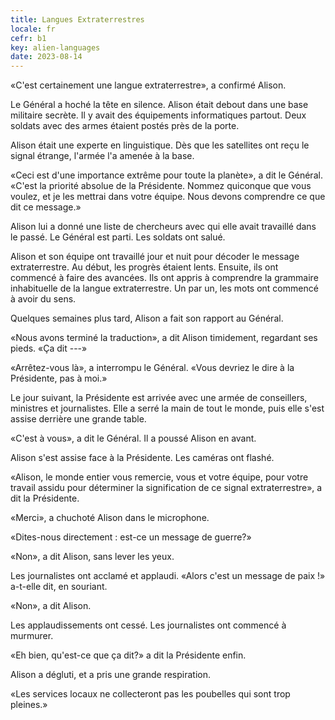 ```yaml
---
title: Langues Extraterrestres
locale: fr
cefr: b1
key: alien-languages
date: 2023-08-14
---
```


«C'est certainement une langue extraterrestre», a confirmé Alison.

Le Général a hoché la tête en silence. Alison était debout dans une base militaire secrète. Il y avait des équipements informatiques partout. Deux soldats avec des armes étaient postés près de la porte.

Alison était une experte en linguistique. Dès que les satellites ont reçu le signal étrange, l'armée l'a amenée à la base.

«Ceci est d'une importance extrême pour toute la planète», a dit le Général. «C'est la priorité absolue de la Présidente. Nommez quiconque que vous voulez, et je les mettrai dans votre équipe. Nous devons comprendre ce que dit ce message.»

Alison lui a donné une liste de chercheurs avec qui elle avait travaillé dans le passé. Le Général est parti. Les soldats ont salué.

Alison et son équipe ont travaillé jour et nuit pour décoder le message extraterrestre. Au début, les progrès étaient lents. Ensuite, ils ont commencé à faire des avancées. Ils ont appris à comprendre la grammaire inhabituelle de la langue extraterrestre. Un par un, les mots ont commencé à avoir du sens.

Quelques semaines plus tard, Alison a fait son rapport au Général.

«Nous avons terminé la traduction», a dit Alison timidement, regardant ses pieds. «Ça dit ---»

«Arrêtez-vous là», a interrompu le Général. «Vous devriez le dire à la Présidente, pas à moi.»

Le jour suivant, la Présidente est arrivée avec une armée de conseillers, ministres et journalistes. Elle a serré la main de tout le monde, puis elle s'est assise derrière une grande table.

«C'est à vous», a dit le Général. Il a poussé Alison en avant.

Alison s'est assise face à la Présidente. Les caméras ont flashé.

«Alison, le monde entier vous remercie, vous et votre équipe, pour votre travail assidu pour déterminer la signification de ce signal extraterrestre», a dit la Présidente.

«Merci», a chuchoté Alison dans le microphone.

«Dites-nous directement : est-ce un message de guerre?»

«Non», a dit Alison, sans lever les yeux.

Les journalistes ont acclamé et applaudi. «Alors c'est un message de paix !» a-t-elle dit, en souriant.

«Non», a dit Alison.

Les applaudissements ont cessé. Les journalistes ont commencé à murmurer.

«Eh bien, qu'est-ce que ça dit?» a dit la Présidente enfin.

Alison a dégluti, et a pris une grande respiration.

«Les services locaux ne collecteront pas les poubelles qui sont trop pleines.»